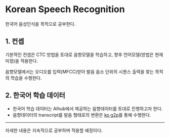 # Korean Speech Recognition

한국어 음성인식을 목적으로 공부한다.

## 1. 컨셉
기본적인 컨셉은 CTC 방법을 토대로 음향모델을 학습하고, 향후 언어모델(방법은 현재 미정)을 적용한다.

음향모델에서는 오디오를 입력(MFCC)받아 발음 음소 단위의 시퀀스 출력을 찾는 목적의 학습을 수행한다.

## 2. 한국어 학습 데이터
* 한국어 학습 데이터는 AIhub에서 제공하는 음향데이터를 토대로 진행하고자 한다.
* 음향데이터의 transcript를 발음 형태로의 변환은 [ko g2p](https://github.com/scarletcho/KoG2P)를 통해 수행한다.


--- 


자세한 내용은 지속적으로 공부하며 적용할 예정이다.
